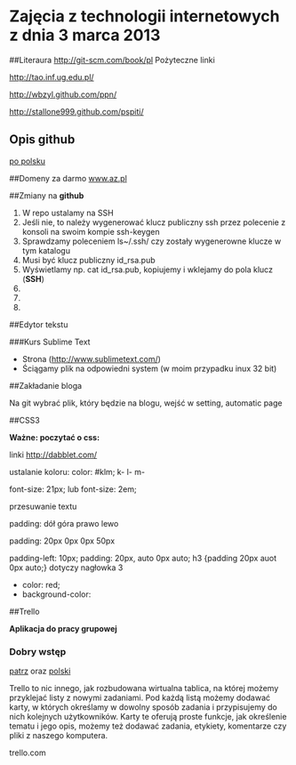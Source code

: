 # Zajęcia z technologii internetowych z dnia 3 marca 2013



##Literaura http://git-scm.com/book/pl
Pożyteczne linki

http://tao.inf.ug.edu.pl/

http://wbzyl.github.com/ppn/

http://stallone999.github.com/pspiti/

## Opis github

[po polsku](http://taat.pl/artykuly/git-po-polsku/)

##Domeny za darmo
www.az.pl


##Zmiany na __github__

1. W repo ustalamy na SSH
2. Jeśli nie, to należy wygenerować klucz publiczny ssh przez polecenie z konsoli na swoim kompie ssh-keygen
3. Sprawdzamy poleceniem ls~/.ssh/ czy zostały wygenerowne klucze w tym katalogu
4. Musi być klucz publiczny id_rsa.pub
5. Wyświetlamy np. cat id_rsa.pub, kopiujemy i wklejamy do pola klucz (**SSH**)
6. 
7. 
8. 



##Edytor tekstu

###Kurs Sublime Text

* Strona (http://www.sublimetext.com/)
* Ściągamy plik na odpowiedni system (w moim przypadku inux 32 bit)
 
##Zakładanie bloga

Na git wybrać plik, który będzie na blogu, wejść w setting, automatic page


##CSS3

__Ważne: poczytać o css:__

linki
http://dabblet.com/

ustalanie koloru:
color: #klm;
k-
l-
m-

font-size: 21px;   lub font-size: 2em;

przesuwanie textu

padding: dół góra prawo lewo

padding: 20px 0px 0px 50px

padding-left: 10px;
padding: 20px, auto 0px auto;
h3 {padding 20px auot 0px auto;}    dotyczy nagłowka 3

* color: red;
* background-color: 
 

##Trello

__Aplikacja do pracy grupowej__
### Dobry wstęp
[patrz](http://antyweb.pl/trello-%E2%80%93-proste-narzedzie-do-organizacji-pracy-ktore-warto-wyprobowac/)
oraz
[polski](https://trello.com/board/tablica-powitalna/5146c769e04c31981d000f7e)

Trello to nic innego, jak rozbudowana wirtualna tablica, na której możemy przyklejać listy z nowymi zadaniami. 
Pod każdą listą możemy dodawać karty, w których określamy w dowolny sposób zadania i przypisujemy do nich kolejnych 
użytkowników. Karty te oferują proste funkcje, jak określenie tematu i jego opis, możemy też dodawać zadania, 
etykiety, komentarze czy pliki z naszego komputera.

trello.com



